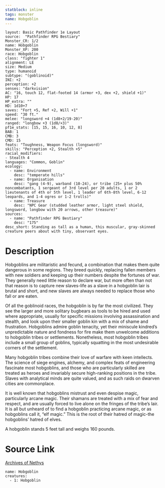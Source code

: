 ```yaml
---
statblock: inline
tags: monster
name: Hobgoblin
---
```

```statblock
layout: Basic Pathfinder 1e Layout
source:  "Pathfinder RPG Bestiary"
Monster_CR: 1/2
name: Hobgoblin
Monster_XP: 200
race: Hobgoblin
class: "fighter 1"
alignment: LE
size: Medium
type: humanoid
subtype: "(goblinoid)"
INI: +2
perception: +2
senses: "darkvision"
AC: "16, touch 12, flat-footed 14 (armor +3, dex +2, shield +1)"
HP: 17
HP_extra: ""
HD: 1d10+7
saves: "Fort +5, Ref +2, Will +1"
speed: "30 ft."
melee: "longsword +4 (1d8+2/19-20)"
ranged: "longbow +3 (1d8/×3)"
pf1e_stats: [15, 15, 16, 10, 12, 8]
BAB: 1
CMB: 3
CMD: 15
feats: "Toughness, Weapon Focus (longsword)"
skills: "Perception +2, Stealth +5"
racial_modifiers:
- Stealth 4
languages: "Common, Goblin"
ecology:
  - name: Environment
    desc: "temperate hills"
  - name: Organisation
    desc: "gang (4-9), warband (10-24), or tribe (25+ plus 50% noncombatants, 1 sergeant of 3rd level per 20 adults, 1 or 2 lieutenants of 4th or 5th level, 1 leader of 6th-8th level, 6-12 leopards, and 1-4 ogres or 1-2 trolls)"
  - name: Treasure
    desc: "NPC Gear (studded leather armor, light steel shield, longsword, longbow with 20 arrows, other treasure)"
sources:
  - name: "Pathfinder RPG Bestiary"
    desc: "175"
desc_short: Standing as tall as a human, this muscular, gray-skinned creature peers about with tiny, observant eyes.
```
# Description
Hobgoblins are militaristic and fecund, a combination that makes them quite dangerous in some regions. They breed quickly, replacing fallen members with new soldiers and keeping up their numbers despite the fortunes of war. They generally need little reason to declare war, but more often than not that reason is to capture new slaves-life as a slave in a hobgoblin lair is brutal and short, and new slaves are always needed to replace those who fall or are eaten.

Of all the goblinoid races, the hobgoblin is by far the most civilized. They see the larger and more solitary bugbears as tools to be hired and used where appropriate, usually for specific missions involving assassination and stealth, and look upon their smaller goblin kin with a mix of shame and frustration. Hobgoblins admire goblin tenacity, yet their miniscule kindred’s unpredictable nature and fondness for fire make them unwelcome additions to hobgoblin tribes or settlements. Nonetheless, most hobgoblin tribes include a small group of goblins, typically squatting in the most undesirable corners of the settlement.

Many hobgoblin tribes combine their love of warfare with keen intellects. The science of siege engines, alchemy, and complex feats of engineering fascinate most hobgoblins, and those who are particularly skilled are treated as heroes and invariably secure high-ranking positions in the tribe. Slaves with analytical minds are quite valued, and as such raids on dwarven cities are commonplace.

It is well known that hobgoblins mistrust and even despise magic, particularly arcane magic. Their shamans are treated with a mix of fear and respect, and are usually forced to live alone on the fringes of the tribe’s lair. It is all but unheard of to find a hobgoblin practicing arcane magic, or as hobgoblins call it, “elf magic.” This is the root of their hatred of magic-the hobgoblins’ hatred of elves.

A hobgoblin stands 5 feet tall and weighs 160 pounds.
# Source Link
[Archives of Nethys](https://aonprd.com/MonsterDisplay.aspx?ItemName=Hobgoblin)
```encounter-table
name: Hobgoblin
creatures:
  - 1: Hobgoblin
```

